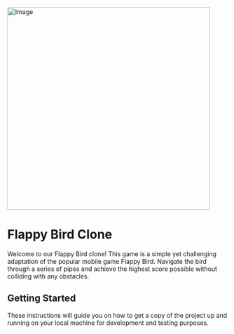 <img width="462" alt="Image" src="https://github.com/user-attachments/assets/8c813c20-2b35-4d55-a33c-f4358285f7b6" />





# Flappy Bird Clone

Welcome to our Flappy Bird clone! This game is a simple yet challenging adaptation of the popular mobile game Flappy Bird. Navigate the bird through a series of pipes and achieve the highest score possible without colliding with any obstacles.

## Getting Started

These instructions will guide you on how to get a copy of the project up and running on your local machine for development and testing purposes.
